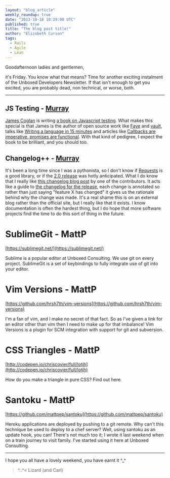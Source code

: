 ```yaml
---
layout: "blog_article"
weekly_roundup: true
date: "2013-10-18 10:29:00 UTC"
published: true
title: "The blog post title!"
author: "Elizabeth Curson"
tags:
  - Rails
  - Agile
  - Lean
---
```


Goodafternoon ladies and gentlemen,

it's Friday. You know what that means? Time for another exciting instalment of the Unboxed Developers Newsletter. If that isn't enough to get you excited, you are probably dead, non technical, or worse, both.

---

## JS Testing - [Murray](http:///www.unboxedconsulting.com/people/murray-steele/)

[James Coglan](http://jcoglan.com) is writing [a book on Javascript testing](http://jstesting.jcoglan.com/).  What makes this special is that James is the author of open source work like [Faye](http://faye.jcoglan.com/) and [vault](https://getvau.lt/), talks like [Writing a language in 15 minutes](http://skillsmatter.com/podcast/ajax-ria/implementing-scheme-in-ruby) and articles like [Callbacks are imperative, promises are functional](http://blog.jcoglan.com/2013/03/30/callbacks-are-imperative-promises-are-functional-nodes-biggest-missed-opportunity/).  With that kind of pedigree, I expect the book to be brilliant, and you should too.

## Changelog++ - [Murray](http://www.unboxedconsulting.com/people/murray-steele/)

It's been a long time since I was a pythonista, so I don't know if [Requests](http://docs.python-requests.org/) is a good library, or if the [2.0 release](https://twitter.com/kennethreitz/status/382582748705488896) was hotly anticipated.  What I do know that I really like [this changelog blog post](https://lukasa.co.uk/2013/09/Requests_20/) by one of the contributors.  It acts like a guide to [the changelog for the release](http://docs.python-requests.org/en/latest/community/updates/#software-updates),  each change is annotated so rather than just saying "feature X has changed" it gives us the rationale behind why the change was made.  It's a real shame this is on an external blog rather than the official site, but I really like that it exists.  I know documentation is often the hardest thing, but I do hope that more software projects find the time to do this sort of thing in the future.


# SublimeGit - MattP
[https://sublimegit.net/](https://sublimegit.net/)

Sublime is a popular editor at Unboxed Consulting.  We use git on every project.  SublimeGit is a set of keybindings to fully integrate use of git into your editor.

# Vim Versions - MattP
[https://github.com/hrsh7th/vim-versions](https://github.com/hrsh7th/vim-versions)

I'm a fan of vim, and I make no secret of that fact. So as I've given a link for an editor other than vim then I need to make up for that imbalance! Vim Versions is a plugin for SCM integration with support for git and subversion.

# CSS Triangles - MattP
[http://codepen.io/chriscoyier/full/lotjh](http://codepen.io/chriscoyier/full/lotjh)

How do you make a triangle in pure CSS? Find out here.

# Santoku - MattP
[https://github.com/mattpep/santoku](https://github.com/mattpep/santoku)

Heroku applications are deployed by pushing to a git remote. Why can't this technique be used to deploy to a chef server? Well, using santoku as an update hook, you can!  There's not much too it; I wrote it last weekend when on a train journey to visit family. I've started using it here at Unboxed Consulting.

---

I hope you all have a lovely weekend, you have earnt it ^_^


>^..^< Lizard (and Carl)
